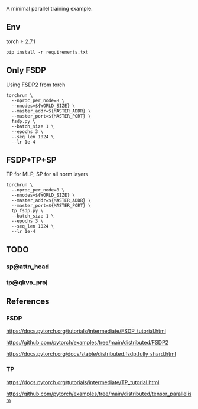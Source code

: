 A minimal parallel training example.

## Env
torch ≥ 2.7.1
```
pip install -r requirements.txt
```

## Only FSDP

Using [FSDP2](https://docs.pytorch.org/tutorials/intermediate/FSDP_tutorial.html) from torch

```
torchrun \
  --nproc_per_node=8 \
  --nnodes=${WORLD_SIZE} \
  --master_addr=${MASTER_ADDR} \
  --master_port=${MASTER_PORT} \
  fsdp.py \
  --batch_size 1 \
  --epochs 3 \
  --seq_len 1024 \
  --lr 1e-4
```

## FSDP+TP+SP

TP for MLP, SP for all norm layers

```
torchrun \
  --nproc_per_node=8 \
  --nnodes=${WORLD_SIZE} \
  --master_addr=${MASTER_ADDR} \
  --master_port=${MASTER_PORT} \
  tp_fsdp.py \
  --batch_size 1 \
  --epochs 3 \
  --seq_len 1024 \
  --lr 1e-4
```

## TODO

### sp@attn_head

### tp@qkvo_proj

## References


### FSDP

https://docs.pytorch.org/tutorials/intermediate/FSDP_tutorial.html

https://github.com/pytorch/examples/tree/main/distributed/FSDP2

https://docs.pytorch.org/docs/stable/distributed.fsdp.fully_shard.html


### TP
https://docs.pytorch.org/tutorials/intermediate/TP_tutorial.html

https://github.com/pytorch/examples/tree/main/distributed/tensor_parallelism
